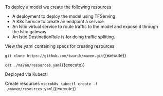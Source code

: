 To deploy a model we create the following resources
- A deployment to deploy the model using TFServing
- A K8s service to create an endpoint a service
- An Istio virtual service to route traffic to the model and expose it through the Istio gateway
- An Istio DestinationRule is for doing traffic splitting.

View the yaml containing specs for creating resources

`git clone https://github.com/twarik/maven.git`{{execute}}

`cat ./maven/resources.yaml`{{execute}}

Deployed via Kubectl

Create resources
`microk8s kubectl create -f ./maven/resources.yaml`{{execute}}
